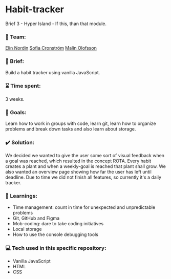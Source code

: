 # Habit-tracker
Brief 3 - Hyper Island - If this, than that module.

### :busts_in_silhouette: Team: 
[Elin Nordin](https://github.com/elinordin)
[Sofia Cronström](https://github.com/SofiaCronstrom)
[Malin Olofsson](https://github.com/Mieown)

### :scroll: Brief:
Build a habit tracker using vanilla JavaScript.


### :hourglass: Time spent:
3 weeks.


### :checkered_flag: Goals:
Learn how to work in groups with code, learn git, learn how to organize problems and break down tasks and also learn about storage.


### :heavy_check_mark: Solution:
We decided we wanted to give the user some sort of visual feedback when a goal was reached, which resulted in the concept ROTA. Every habit creates a plant and when a weekly-goal is reached that plant shall grow. We also wanted an overview page showing how far the user has left until deadline. Due to time we did not finish all features, so currently it's a daily tracker.


### :closed_book: Learnings:

* Time management: count in time for unexpected and unpredictable problems
* Git, GitHub and Figma
* Mob-coding: dare to take coding initiatives
* Local storage
* How to use the console debugging tools


### :computer: Tech used in this specific repository:
* Vanilla JavaScript
* HTML
* CSS

